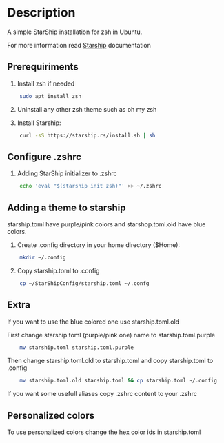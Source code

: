 # Description
A simple StarShip installation for zsh in Ubuntu.

For more information read [Starship](https://starship.rs/) documentation

## Prerequiriments 

1. Install zsh if needed

```bash
    sudo apt install zsh
```

2. Uninstall any other zsh theme such as oh my zsh

3. Install Starship:

```bash
    curl -sS https://starship.rs/install.sh | sh
```

## Configure .zshrc  

1. Adding StarShip initializer to .zshrc

```bash
    echo 'eval "$(starship init zsh)"' >> ~/.zshrc
```

## Adding a theme to starship

starship.toml have purple/pink colors and starshop.toml.old have blue colors.

1. Create .config directory in your home directory ($Home):

```bash
    mkdir ~/.config
```

2. Copy starship.toml to .config

```bash
    cp ~/StarShipConfig/starship.toml ~/.confg
```

## Extra

If you want to use the blue colored one use starship.toml.old 

First change starship.toml (purple/pink one) name to starship.toml.purple

```bash
    mv starship.toml starship.toml.purple
```

Then change starship.toml.old to starship.toml and copy starship.toml to .config

```bash
    mv starship.toml.old starship.toml && cp starship.toml ~/.config
```

If you want some usefull aliases copy .zshrc content to your .zshrc

## Personalized colors

To use personalized colors change the hex color ids in starship.toml